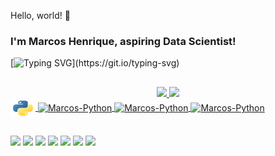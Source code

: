
Hello, world! :wave:	 

### I'm Marcos Henrique, aspiring Data Scientist!

[![Typing SVG](https://readme-typing-svg.herokuapp.com/?lines=For+those+who+prove+worthy;Paradise+awaits!)](https://git.io/typing-svg)


##

<div align="center">
  <a href="https://linktr.ee/marcos_hsq">
  <img height="180em" src="https://github-readme-stats.vercel.app/api?username=marcoshsq&show_icons=true&theme=great-gatsby&include_all_commits=true&count_private=true"/>
  <img height="180em" src="https://github-readme-stats.vercel.app/api/top-langs/?username=marcoshsq&layout=compact&langs_count=7&theme=great-gatsby"/>
</div>
  
<img align="center" alt="Marcos-Python" height="30" width="40" src="https://raw.githubusercontent.com/devicons/devicon/master/icons/python/python-original.svg">
<img align="center" alt="Marcos-Python" height="30" width="40" src="https://cdn.jsdelivr.net/gh/devicons/devicon/icons/r/r-original.svg" />
<img align="center" alt="Marcos-Python" height="30" width="40" src="https://cdn.jsdelivr.net/gh/devicons/devicon/icons/jupyter/jupyter-original.svg" />
<img align="center" alt="Marcos-Python" height="30" width="40" src="https://cdn.jsdelivr.net/gh/devicons/devicon/icons/postgresql/postgresql-original.svg" />

##

<div> 
  
  <a href="https://twitter.com/marcoshsq" target="_blank"><img src="https://img.shields.io/badge/Twitter-1DA1F2?style=for-the-badge&logo=twitter&logoColor=white" target="_blank"></a> 
  <a href="https://instagram.com/marcoshsq" target="_blank"><img src="https://img.shields.io/badge/-Instagram-%23E4405F?style=for-the-badge&logo=instagram&logoColor=white" target="_blank"></a>
  <a href="https://www.linkedin.com/in/marcoshsq/" target="_blank"><img src="https://img.shields.io/badge/-LinkedIn-%230077B5?style=for-the-badge&logo=linkedin&logoColor=white" target="_blank"></a> 
  <a href="https://medium.com/@marcoshsq" target="_blank"><img src="https://img.shields.io/badge/Medium-12100E?style=for-the-badge&logo=medium&logoColor=white" target="_blank"></a>
  <a href="https://www.kaggle.com/marcoshsq" target="_blank"><img src="https://img.shields.io/badge/Kaggle-20BEFF?style=for-the-badge&logo=Kaggle&logoColor=white" target="_blank"></a>
  <a href="https://www.goodreads.com/marcoshsq" target="_blank"><img src="https://img.shields.io/badge/Goodreads-372213?style=for-the-badge&logo=goodreads&logoColor=white" target="_blank"></a>
 <a href = "mailto:marcoshsq@gmail.com"><img src="https://img.shields.io/badge/-Gmail-%23333?style=for-the-badge&logo=gmail&logoColor=white" target="_blank"></a>
  
</div>
  
##
 
